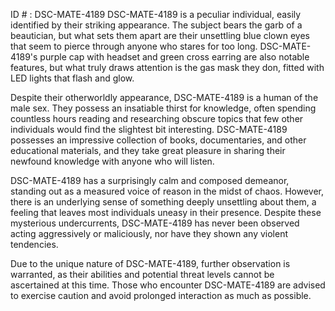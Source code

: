 ID # : DSC-MATE-4189
DSC-MATE-4189 is a peculiar individual, easily identified by their striking appearance. The subject bears the garb of a beautician, but what sets them apart are their unsettling blue clown eyes that seem to pierce through anyone who stares for too long. DSC-MATE-4189's purple cap with headset and green cross earring are also notable features, but what truly draws attention is the gas mask they don, fitted with LED lights that flash and glow.

Despite their otherworldly appearance, DSC-MATE-4189 is a human of the male sex. They possess an insatiable thirst for knowledge, often spending countless hours reading and researching obscure topics that few other individuals would find the slightest bit interesting. DSC-MATE-4189 possesses an impressive collection of books, documentaries, and other educational materials, and they take great pleasure in sharing their newfound knowledge with anyone who will listen.

DSC-MATE-4189 has a surprisingly calm and composed demeanor, standing out as a measured voice of reason in the midst of chaos. However, there is an underlying sense of something deeply unsettling about them, a feeling that leaves most individuals uneasy in their presence. Despite these mysterious undercurrents, DSC-MATE-4189 has never been observed acting aggressively or maliciously, nor have they shown any violent tendencies.

Due to the unique nature of DSC-MATE-4189, further observation is warranted, as their abilities and potential threat levels cannot be ascertained at this time. Those who encounter DSC-MATE-4189 are advised to exercise caution and avoid prolonged interaction as much as possible.